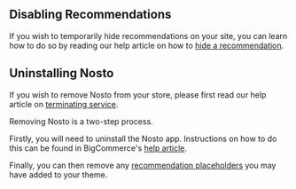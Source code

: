 ## Disabling Recommendations
If you wish to temporarily hide recommendations on your site, you can learn how to do so by reading our help article on how to [hide a recommendation](https://help.nosto.com/en/articles/618494-how-to-hide-a-recommendation).

## Uninstalling Nosto
If you wish to remove Nosto from your store, please first read our help article on [terminating service](https://help.nosto.com/en/articles/586729-how-to-terminate-service).

Removing Nosto is a two-step process.

Firstly, you will need to uninstall the Nosto app. Instructions on how to do this can be found in BigCommerce's [help article](https://support.bigcommerce.com/s/article/How-do-I-access-and-install-the-new-single-click-apps-within-my-Bigcommerce-store-control-panel#uninstalling).

Finally, you can then remove any [recommendation placeholders](Adding-Removing-or-Moving-Recommendations) you may have added to your theme.